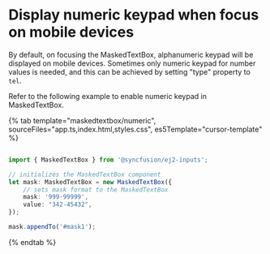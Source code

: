 # Display numeric keypad when focus on mobile devices

By default, on focusing the MaskedTextBox, alphanumeric keypad will be displayed on mobile devices. Sometimes only numeric keypad for number values is needed, and this can be achieved by setting "type" property to `tel`.

Refer to the following example to enable numeric keypad in MaskedTextBox.

{% tab template="maskedtextbox/numeric", sourceFiles="app.ts,index.html,styles.css", es5Template="cursor-template" %}

```typescript

import { MaskedTextBox } from '@syncfusion/ej2-inputs';

// initializes the MaskedTextBox component
let mask: MaskedTextBox = new MaskedTextBox({
    // sets mask format to the MaskedTextBox
    mask: '999-99999',
    value: "342-45432",
});

mask.appendTo('#mask1');

 ```

{% endtab %}